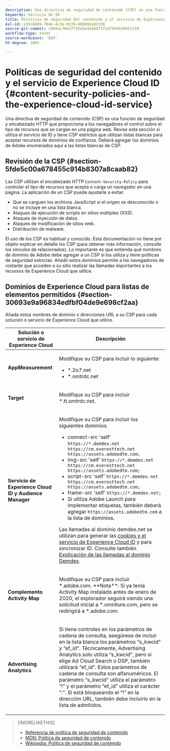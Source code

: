 ```yaml
---
description: Una directiva de seguridad de contenido (CSP) es una función de seguridad y encabezado HTTP que proporciona a los navegadores el control sobre el tipo de recursos que se cargan en una página web. Revise esta sección si utiliza el servicio de ID y tiene CSP estrictos que utilizan listas blancas para aceptar recursos de dominios de confianza. Deberá agregar los dominios de Adobe enumerados aquí a las listas blancas de CSP.
keywords: Servicio de ID
title: Políticas de seguridad del contenido y el servicio de Experience Cloud ID
exl-id: e35c6809-764e-4c3e-9139-88bb92e82338
source-git-commit: cb89ac70e37f35d5e4e2b971f2df9645304522f8
workflow-type: tm+mt
source-wordcount: '547'
ht-degree: 100%

---
```


# Políticas de seguridad del contenido y el servicio de Experience Cloud ID {#content-security-policies-and-the-experience-cloud-id-service}

Una directiva de seguridad de contenido (CSP) es una función de seguridad y encabezado HTTP que proporciona a los navegadores el control sobre el tipo de recursos que se cargan en una página web. Revise esta sección si utiliza el servicio de ID y tiene CSP estrictos que utilizan listas blancas para aceptar recursos de dominios de confianza. Deberá agregar los dominios de Adobe enumerados aquí a las listas blancas de CSP.

## Revisión de la CSP {#section-5fde5c00a678455c914b8307a8caab82}

Las CSP utilizan el encabezado HTTP `Content-Security-Policy` para controlar el tipo de recursos que acepta o carga un navegador en una página. La aplicación de un CSP puede ayudarle a evitar:

* Que se carguen los archivos JavaScript si el origen es desconocido o no se incluye en una lista blanca.
* Ataques de ejecución de scripts en sitios múltiples (XXS).
* Ataques de inyección de datos.
* Ataques de modificación de sitios web.
* Distribución de malware.

El uso de los CSP es habitual y conocido. Esta documentación no tiene por objeto explicar en detalle los CSP (para obtener más información, consulte los vínculos de relacionados). Lo importante es que entienda qué nombres de dominio de Adobe debe agregar a un CSP si los utiliza y tiene políticas de seguridad estrictas. Añadir estos dominios permite a los navegadores de visitante que acceden a su sitio realizar las llamadas importantes a los recursos de Experience Cloud que utilice.

## Dominios de Experience Cloud para listas de elementos permitidos {#section-30693e9a96834edfbf04de9e698cf2aa}

Añada estos nombres de dominio o direcciones URL a su CSP para cada solución o servicio de Experience Cloud que utilice.

<table id="table_EC9FC999A62D4B7A830CE73B0AB9EF3C"> 
 <thead> 
  <tr> 
   <th colname="col1" class="entry"> Solución o servicio de Experience Cloud </th> 
   <th colname="col2" class="entry"> Descripción </th> 
  </tr> 
 </thead>
 <tbody> 
  <tr> 
   <td colname="col1"> <p> <b>AppMeasurement</b> </p> </td> 
   <td colname="col2"> <p>Modifique su CSP para incluir lo siguiente: </p> <p> 
     <ul id="ul_7522AE83A03A4115A84DF5B32D6DD79B"> 
      <li id="li_AB1EC161FB154BEDA1BEFE76C8A38A90"> <span class="codeph"> *.2o7.net</span> </li> 
      <li id="li_4B12A283716746949201528CD6AF529E"> <span class="codeph"> *.omtrdc.net</span> </li> 
     </ul> </p> </td> 
  </tr> 
  <tr> 
   <td colname="col1"> <p> <b>Target</b> </p> </td> 
   <td colname="col2"> <p>Modifique su CSP para incluir <span class="codeph">*.tt.omtrdc.net</span>. </p> </td> 
  </tr> 
  <tr> 
   <td colname="col1"> <p> <b>Servicio de Experience Cloud ID y Audience Manager</b> </p> </td> 
   <td colname="col2"> <p>Modifique su CSP para incluir los siguientes dominios.</p> 
   <p><ul>
   <li>connect-src 'self' <code>https://*.demdex.net https://cm.everesttech.net https://assets.adobedtm.com;</code></li>
   <li>img-src 'self' <code>https://*.demdex.net https://cm.everesttech.net https://assets.adobedtm.com;</code></li>
   <li>script-src 'self' <code>https://*.demdex.net https://cm.everesttech.net https://assets.adobedtm.com;</code></li>
   <li>frame-src 'self' <code>https://*.demdex.net;</code></li>
   <li>Si utiliza Adobe Launch para implementar etiquetas, también deberá agregar <code>https://assets.adobedtm.com</code> a la lista de dominios.</li></ul></p> <p>Las llamadas al dominio <span class="codeph">demdex.net</span> se utilizan para generar las <a href="../introduction/cookies.md" format="dita" scope="local"> cookies y el servicio de Experience Cloud ID</a> y para sincronizar ID. Consulte también <a href="https://experienceleague.adobe.com/docs/audience-manager/user-guide/reference/demdex-calls.html?lang=es" format="https" scope="external">Explicación de las llamadas al dominio Demdex</a>. </p> </td> </tr> 
 <tr>
 <td colname="col1"> <p> <b>Complemento Activity Map</b> </p> </td> 
 <td colname="col2"> <p>Modifique su CSP para incluir *.adobe.com. **Nota**: Si ya tenía Activity Map instalado antes de enero de 2020, el explorador seguirá viendo una solicitud inicial a *.omniture.com, pero se redirigirá a *.adobe.com. </p></td> 
 </tr>
 <tr>
 <td colname="col1"> <p> <b>Advertising Analytics</b> </p> </td> 
 <td colname="col2"> <p>Si tiene controles en los parámetros de cadena de consulta, asegúrese de incluir en la lista blanca los parámetros “s_kwcid” y “ef_id”. Técnicamente, Advertising Analytics solo utiliza “s_kwcid”, pero si elige Ad Cloud Search o DSP, también utilizará “ef_id”. Estos parámetros de cadena de consulta son alfanuméricos. El parámetro “s_kwcid” utiliza el parámetro “!” y el parámetro “ef_id” utiliza el carácter “:”. Si está bloqueando el “!” en la dirección URL, también debe incluirlo en la lista de admitidos.</p></td> 
 </tr>
 </tbody> 
</table>

>[!MORELIKETHIS]
>
>* [Referencia de política de seguridad de contenido](https://content-security-policy.com/)
>* [MDN: Política de seguridad de contenido](https://developer.mozilla.org/es/docs/Web/HTTP/CSP)
>* [Wikipedia: Política de seguridad de contenido](https://en.wikipedia.org/wiki/Content_Security_Policy)

